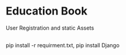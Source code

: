 # Education Book
User Registration and static Assets

##
pip install -r requirment.txt,
pip install Django
